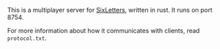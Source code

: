 This is a multiplayer server for [SixLetters](https://github.com/dkess/sixletters), written in rust. It runs on port 8754.

For more information about how it communicates with clients, read `protocol.txt`.
